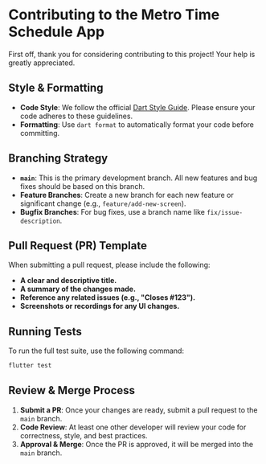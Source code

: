 # Contributing to the Metro Time Schedule App

First off, thank you for considering contributing to this project! Your help is greatly appreciated.

## Style & Formatting

- **Code Style**: We follow the official [Dart Style Guide](https://dart.dev/guides/language/effective-dart/style). Please ensure your code adheres to these guidelines.
- **Formatting**: Use `dart format` to automatically format your code before committing.

## Branching Strategy

- **`main`**: This is the primary development branch. All new features and bug fixes should be based on this branch.
- **Feature Branches**: Create a new branch for each new feature or significant change (e.g., `feature/add-new-screen`).
- **Bugfix Branches**: For bug fixes, use a branch name like `fix/issue-description`.

## Pull Request (PR) Template

When submitting a pull request, please include the following:

- **A clear and descriptive title.**
- **A summary of the changes made.**
- **Reference any related issues (e.g., "Closes #123").**
- **Screenshots or recordings for any UI changes.**

## Running Tests

To run the full test suite, use the following command:

```bash
flutter test
```

## Review & Merge Process

1. **Submit a PR**: Once your changes are ready, submit a pull request to the `main` branch.
2. **Code Review**: At least one other developer will review your code for correctness, style, and best practices.
3. **Approval & Merge**: Once the PR is approved, it will be merged into the `main` branch.

